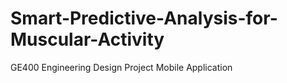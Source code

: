 # Smart-Predictive-Analysis-for-Muscular-Activity
GE400 Engineering Design Project Mobile Application
